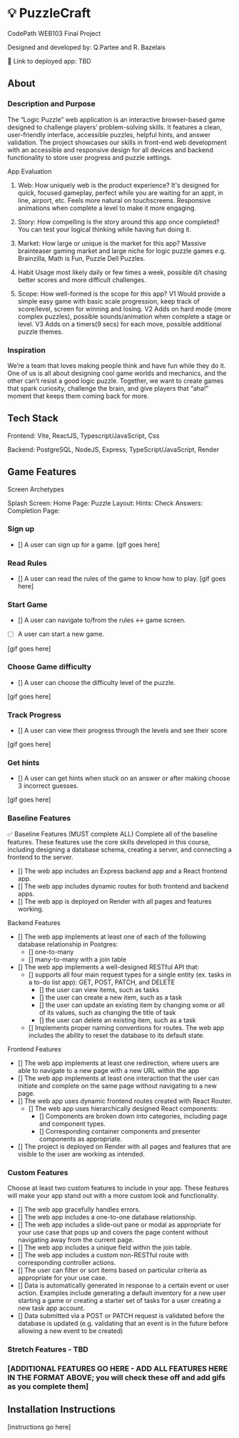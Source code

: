 # 💡 PuzzleCraft

CodePath WEB103 Final Project

Designed and developed by: Q.Partee and R. Bazelais

🔗 Link to deployed app: TBD

## About

### Description and Purpose
The “Logic Puzzle” web application is an interactive browser-based game designed to challenge players’ problem-solving skills. It features a clean, user-friendly interface, accessible puzzles, helpful hints, and answer validation. The project showcases our skills in front-end web development with an accessible and responsive design for all devices and backend functionality to store user progress and puzzle settings.

App Evaluation
1. Web: How uniquely web is the product experience?
It's designed for quick, focused gameplay, perfect while you are waiting for an appt, in line, airport, etc. Feels more natural on touchscreens. Responsive animations when complete a level to make it more engaging.

2. Story: How compelling is the story around this app once completed?
You can test your logical thinking while having fun doing it.

3. Market: How large or unique is the market for this app?
Massive brainteaser gaming market and large niche for logic puzzle games e.g. Brainzilla, Math is Fun, Puzzle Dell Puzzles.

4. Habit
Usage most likely daily or few times a week, possible d/t chasing better scores and more difficult challenges.

5. Scope: How well-formed is the scope for this app?
V1 Would provide a simple easy game with basic scale progression, keep track of score/level, screen for winning and losing. V2 Adds on hard mode (more complex puzzles), possible sounds/animation when complete a stage or level. V3 Adds on a timers(9 secs) for each move, possible additional puzzle themes.

### Inspiration

We’re a team that loves making people think and have fun while they do it. One of us is all about designing cool game worlds and mechanics, and the other can’t resist a good logic puzzle. Together, we want to create games that spark curiosity, challenge the brain, and give players that “aha!” moment that keeps them coming back for more.

## Tech Stack

Frontend: Vite, ReactJS, Typescript/JavaScript, Css

Backend: PostgreSQL, NodeJS, Express, TypeScript/JavaScript, Render

## Game Features
Screen Archetypes

Splash Screen:
Home Page: 
Puzzle Layout: 
Hints: 
Check Answers: 
Completion Page: 

### Sign up

- [] A user can sign up for a game. 
    [gif goes here]
  

### Read Rules

- [] A user can read the rules of the game to know how to play.
    [gif goes here]


### Start Game

- [] A user can navigate to/from the rules <-> game screen.
- [ ] A user can start a new game.

[gif goes here]

### Choose Game difficulty

- [] A user can choose the difficulty level of the puzzle.

[gif goes here]

### Track Progress

- []  A user can view their progress through the levels and see their score

[gif goes here]

### Get hints

- [] A user can get hints when stuck on an answer or after making choose 3 incorrect guesses.

[gif goes here]

### Baseline Features
✅ Baseline Features (MUST complete ALL)
Complete all of the baseline features. These features use the core skills developed in this course, including designing a database schema, creating a server, and connecting a frontend to the server.

- [] The web app includes an Express backend app and a React frontend app.
- [] The web app includes dynamic routes for both frontend and backend apps.
- [] The web app is deployed on Render with all pages and features working.

Backend Features

- [] The web app implements at least one of each of the following database relationship in Postgres:
    - [] one-to-many
  - [] many-to-many with a join table
- [] The web app implements a well-designed RESTful API that:
    - [] supports all four main request types for a single entity (ex. tasks in a to-do list app): GET, POST, PATCH, and DELETE
        - [] the user can view items, such as tasks
        - [] the user can create a new item, such as a task
        - [] the user can update an existing item by changing some or all of its values, such as changing the title of task
        - [] the user can delete an existing item, such as a task
    - [] Implements proper naming conventions for routes.
The web app includes the ability to reset the database to its default state.

Frontend Features

- [] The web app implements at least one redirection, where users are able to navigate to a new page with a new URL within the app
- [] The web app implements at least one interaction that the user can initiate and complete on the same page without navigating to a new page.
- [] The web app uses dynamic frontend routes created with React Router.
  - [] The web app uses hierarchically designed React components:
    - [] Components are broken down into categories, including page and component types.
    - [] Corresponding container components and presenter components as appropriate.
- [] The project is deployed on Render with all pages and features that are visible to the user are working as intended.


### Custom Features
Choose at least two custom features to include in your app. These features will make your app stand out with a more custom look and functionality.

- [] The web app gracefully handles errors.
- [] The web app includes a one-to-one database relationship.
- [] The web app includes a slide-out pane or modal as appropriate for your use case that pops up and covers the page content without navigating away from the current page.
- [] The web app includes a unique field within the join table.
- [] The web app includes a custom non-RESTful route with corresponding controller actions.
- [] The user can filter or sort items based on particular criteria as appropriate for your use case.
- [] Data is automatically generated in response to a certain event or user action. Examples include generating a default inventory for a new user starting a game or creating a starter set of tasks for a user creating a new task app account.
- [] Data submitted via a POST or PATCH request is validated before the database is updated (e.g. validating that an event is in the future before allowing a new event to be created)

### Stretch Features - TBD

### [ADDITIONAL FEATURES GO HERE - ADD ALL FEATURES HERE IN THE FORMAT ABOVE; you will check these off and add gifs as you complete them]

## Installation Instructions

[instructions go here]
